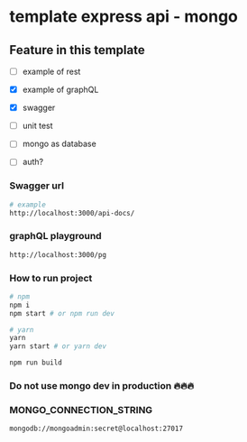 # template express api - mongo

## Feature in this template

- [ ] example of rest

- [x] example of graphQL

- [x] swagger

- [ ] unit test

- [ ] mongo as database

- [ ] auth?

### Swagger url
```sh
# example
http://localhost:3000/api-docs/
```

### graphQL playground
```sh
http://localhost:3000/pg
```

### How to run project
```sh
# npm
npm i
npm start # or npm run dev

# yarn
yarn
yarn start # or yarn dev
```

```sh
npm run build
```




### Do not use mongo dev in production 🔥🔥🔥

### MONGO_CONNECTION_STRING
```sh
mongodb://mongoadmin:secret@localhost:27017
```